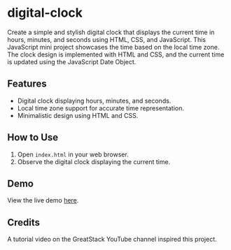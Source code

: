 # digital-clock

Create a simple and stylish digital clock that displays the current time in hours, minutes, and seconds using HTML, CSS, and JavaScript. This JavaScript mini project showcases the time based on the local time zone. The clock design is implemented with HTML and CSS, and the current time is updated using the JavaScript Date Object.

## Features

- Digital clock displaying hours, minutes, and seconds.
- Local time zone support for accurate time representation.
- Minimalistic design using HTML and CSS.

## How to Use

1. Open `index.html` in your web browser.
2. Observe the digital clock displaying the current time.

## Demo

View the live demo [here](https://chamindud.github.io/digital-clock/).

## Credits

A tutorial video on the GreatStack YouTube channel inspired this project.
